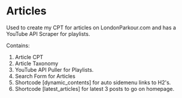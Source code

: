 # Articles

Used to create my CPT for articles on LondonParkour.com and has a YouTube API Scraper for playlists.

Contains:

1. Article CPT
2. Article Taxonomy
3. YouTube API Puller for Playlists.
4. Search Form for Articles
5. Shortcode [dynamic_contents] for auto sidemenu links to H2's. 
6. Shortcode [latest_articles] for latest 3 posts to go on homepage.